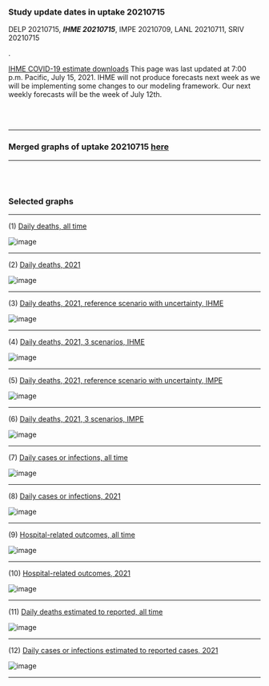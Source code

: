 ### Study update dates in uptake 20210715

DELP 20210715, **_IHME 20210715_**, IMPE 20210709, LANL 20210711, SRIV 20210715

.

[IHME COVID-19 estimate downloads](http://www.healthdata.org/covid/data-downloads) This page was last updated at 7:00 p.m. Pacific, July 15, 2021. IHME will not produce forecasts next week as we will be implementing some changes to our modeling framework. Our next weekly forecasts will be the week of July 12th.

<br/><br/>
****

### Merged graphs of uptake 20210715 [here](https://github.com/pourmalek/covir2/blob/main/20210715/graphs%20merged%2020210715.pdf)

****

<br/><br/>


### Selected graphs

****

(1) [Daily deaths, all time](https://github.com/pourmalek/covir2/blob/main/20210715/output/merge/graph%2011%20COVID-19%20daily%20deaths%2C%20Iran%2C%20reference%20scenarios%2C%20all%20time.pdf)

![image](https://user-images.githubusercontent.com/30849720/125984082-7f744449-cedf-475f-a576-768c1b9522d1.png)

****

(2) [Daily deaths, 2021](https://github.com/pourmalek/covir2/blob/main/20210715/output/merge/graph%2012%20COVID-19%20daily%20deaths%2C%20Iran%2C%20reference%20scenarios.pdf)

![image](https://user-images.githubusercontent.com/30849720/125984169-e1718dd8-047a-442f-b96f-7ecffc7aad9f.png)

****

(3) [Daily deaths, 2021, reference scenario with uncertainty, IHME](https://github.com/pourmalek/covir2/blob/main/20210715/output/merge/graph%2014%20COVID-19%20daily%20deaths%2C%20Iran%2C%20reference%20scenario%20with%20uncertainty%2C%20IHME.pdf)

![image](https://user-images.githubusercontent.com/30849720/125984223-1ec7e997-86d8-4ca6-bb41-c0864a1a85ff.png)

****

(4) [Daily deaths, 2021, 3 scenarios, IHME](https://github.com/pourmalek/covir2/blob/main/20210715/output/merge/graph%2015%20COVID-19%20daily%20deaths%2C%20Iran%2C%203%20scenarios%2C%20IHME.pdf)

![image](https://user-images.githubusercontent.com/30849720/125984288-17cc5ccd-2455-4dbf-b328-e1d4253ab7ec.png)

****

(5) [Daily deaths, 2021, reference scenario with uncertainty, IMPE](https://github.com/pourmalek/covir2/blob/main/20210715/output/merge/graph%2016%20COVID-19%20daily%20deaths%2C%20Iran%2C%20reference%20scenario%20with%20uncertainty%2C%20IMPE.pdf)

![image](https://user-images.githubusercontent.com/30849720/125984388-56388b1c-3097-4ccb-b7a4-da6c6907f8c5.png)

****

(6) [Daily deaths, 2021, 3 scenarios, IMPE](https://github.com/pourmalek/covir2/blob/main/20210715/output/merge/graph%2017%20COVID-19%20daily%20deaths%2C%20Iran%2C%203%20scenarios%2C%20IMPE.pdf)

![image](https://user-images.githubusercontent.com/30849720/125984471-936fb457-0274-4e45-a6d2-de0d66ce86c3.png)

****

(7) [Daily cases or infections, all time](https://github.com/pourmalek/covir2/blob/main/20210715/output/merge/graph%2021%20COVID-19%20daily%20cases%2C%20Iran%2C%20reference%20scenarios%2C%20all%20time.pdf)

![image](https://user-images.githubusercontent.com/30849720/125984545-2f80d1d1-0fbc-429c-ac11-a81fec23019a.png)
  
****

(8) [Daily cases or infections, 2021](https://github.com/pourmalek/covir2/blob/main/20210715/output/merge/graph%2022%20COVID-19%20daily%20cases%2C%20Iran%2C%20reference%20scenarios.pdf)

![image](https://user-images.githubusercontent.com/30849720/125984627-37b3b1da-0d49-47e7-bcbb-8afcba94ed57.png)
  
****

(9) [Hospital-related outcomes, all time](https://github.com/pourmalek/covir2/blob/main/20210625/output/merge/graph%2071%20COVID-19%20hospital-related%20outcomes%2C%20all%20time.pdf)

![image](https://user-images.githubusercontent.com/30849720/125984710-453d031e-9e42-45c8-867c-af33a25e3a95.png)

****

(10) [Hospital-related outcomes, 2021](https://github.com/pourmalek/covir2/blob/main/20210625/output/merge/graph%2072%20COVID-19%20hospital-related%20outcomes%2C%20wo%20extremes%2C%202021.pdf)

![image](https://user-images.githubusercontent.com/30849720/125984767-e62ddf40-67ab-4b17-9985-18f4b5a1c0ac.png)

****

(11) [Daily deaths estimated to reported, all time](https://github.com/pourmalek/covir2/blob/main/20210715/output/merge/graph%2091%20COVID-19%20daily%20deaths%20estimated%20to%20reported%2C%20Iran%2C%20reference%20scenarios%2C%20all%20time.pdf)

![image](https://user-images.githubusercontent.com/30849720/125984843-59f06489-bbb9-46a5-a67c-e6a1480bc284.png)
  
****

(12) [Daily cases or infections estimated to reported cases, 2021](https://github.com/pourmalek/covir2/blob/main/20210715/output/merge/graph%2094%20COVID-19%20daily%20cases%20estimated%20to%20reported%2C%20Iran%2C%20reference%20scenarios.pdf) 

![image](https://user-images.githubusercontent.com/30849720/125984899-e86cd5b0-419a-4eb0-8f2d-01ec3a92263f.png)
  
****

